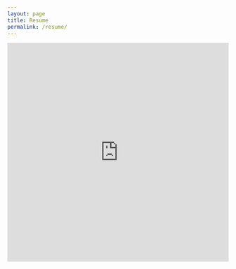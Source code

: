 ```yaml
---
layout: page
title: Resume
permalink: /resume/
---
```

<iframe src="https://onedrive.live.com/embed?cid=83F3D0EEE59D98EE&resid=83F3D0EEE59D98EE%211975&authkey=AGPE7TYGEL98whw&em=2" frameborder="0" width="100%" height="500px" scrolling="no"></iframe>
